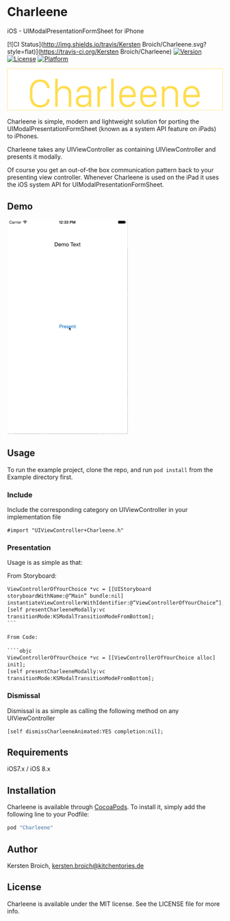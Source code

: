 # Charleene

iOS - UIModalPresentationFormSheet for iPhone

[![CI Status](http://img.shields.io/travis/Kersten Broich/Charleene.svg?style=flat)](https://travis-ci.org/Kersten Broich/Charleene)
[![Version](https://img.shields.io/cocoapods/v/Charleene.svg?style=flat)](http://cocoapods.org/pods/Charleene)
[![License](https://img.shields.io/cocoapods/l/Charleene.svg?style=flat)](http://cocoapods.org/pods/Charleene)
[![Platform](https://img.shields.io/cocoapods/p/Charleene.svg?style=flat)](http://cocoapods.org/pods/Charleene)

![](https://github.com/KitchenStories/Charleene/blob/master/images/charleene-header.png)

Charleene is simple, modern and lightweight solution for porting the UIModalPresentationFormSheet (known as a system API feature on iPads) to iPhones.

Charleene takes any UIViewController as containing UIViewController and presents it modally. 

Of course you get an out-of-the box communication pattern back to your presenting view controller. Whenever Charleene is used on the iPad it uses the iOS system API for UIModalPresentationFormSheet.



## Demo

![](https://github.com/KitchenStories/Charleene/blob/master/images/Charleene-Demo.gif)


## Usage

To run the example project, clone the repo, and run `pod install` from the Example directory first.

### Include

Include the corresponding category on UIViewController in your implementation file

```objc
#import "UIViewController+Charleene.h"
```

### Presentation

Usage is as simple as that:

From Storyboard:

````objc
ViewControllerOfYourChoice *vc = [[UIStoryboard storyboardWithName:@“Main” bundle:nil] instantiateViewControllerWithIdentifier:@“ViewControllerOfYourChoice”];
[self presentCharleeneModally:vc transitionMode:KSModalTransitionModeFromBottom];
```

From Code:

````objc  
ViewControllerOfYourChoice *vc = [[ViewControllerOfYourChoice alloc] init];    
[self presentCharleeneModally:vc transitionMode:KSModalTransitionModeFromBottom];

````

### Dismissal

Dismissal is as simple as calling the following method on any UIViewController

````objc
[self dismissCharleeneAnimated:YES completion:nil];
````


## Requirements

iOS7.x / iOS 8.x

## Installation

Charleene is available through [CocoaPods](http://cocoapods.org). To install
it, simply add the following line to your Podfile:

```ruby
pod "Charleene"
```

## Author

Kersten Broich, kersten.broich@kitchentories.de

## License

Charleene is available under the MIT license. See the LICENSE file for more info.

